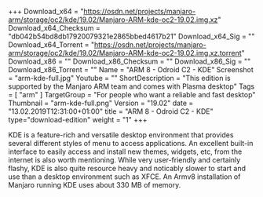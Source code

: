 +++
Download_x64 = "https://osdn.net/projects/manjaro-arm/storage/oc2/kde/19.02/Manjaro-ARM-kde-oc2-19.02.img.xz"
Download_x64_Checksum = "db042b54bd8db17920079321e2865bbed4617b21"
Download_x64_Sig = ""
Download_x64_Torrent = "https://osdn.net/projects/manjaro-arm/storage/oc2/kde/19.02/Manjaro-ARM-kde-oc2-19.02.img.xz.torrent"
Download_x86 = ""
Download_x86_Checksum = ""
Download_x86_Sig = ""
Download_x86_Torrent = ""
Name = "ARM 8 - Odroid C2 - KDE"
Screenshot = "arm-kde-full.jpg"
Youtube = ""
ShortDescription = "This edition is supported by the Manjaro ARM team and comes with Plasma desktop"
Tags = [ "arm" ]
TargetGroup = "For people who want a reliable and fast desktop"
Thumbnail = "arm-kde-full.png"
Version = "19.02"
date = "13.02.2019T12:31:00+01:00"
title = "ARM 8 - Odroid C2 - KDE"
type="download-edition"
weight = "1"
+++

KDE is a feature-rich and versatile desktop environment that provides several different styles of menu to access applications. An excellent built-in interface to easily access and install new themes, widgets, etc, from the internet is also worth mentioning. While very user-friendly and certainly flashy, KDE is also quite resource heavy and noticably slower to start and use than a desktop environment such as XFCE. An Armv8 installation of Manjaro running KDE uses about 330 MB of memory.

